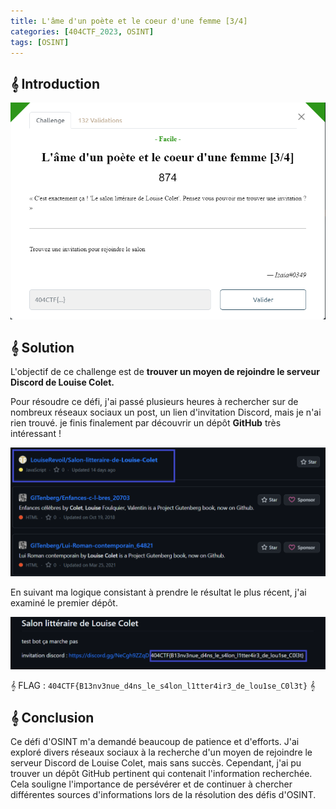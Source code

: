 ```yaml
---
title: L'âme d'un poète et le coeur d'une femme [3/4]
categories: [404CTF_2023, OSINT]
tags: [OSINT]
---
```


## 𝄞 Introduction

![Intro](/assets/images/404CTF_2023/OSINT/L'ame_d'un_poete_et_le_coeur_d'une_femme_parti_3/intro.png)


## 𝄞 Solution

L'objectif de ce challenge est de **trouver un moyen de rejoindre le serveur Discord de Louise Colet.**

Pour résoudre ce défi, j'ai passé plusieurs heures à rechercher sur de nombreux réseaux sociaux un post, un lien d'invitation Discord, mais je n'ai rien trouvé. je finis finalement par découvrir un dépôt **GitHub** très intéressant !

![GitHub](/assets/images/404CTF_2023/OSINT/L'ame_d'un_poete_et_le_coeur_d'une_femme_parti_3/louise.png)

En suivant ma logique consistant à prendre le résultat le plus récent, j'ai examiné le premier dépôt.

![Flag](/assets/images/404CTF_2023/OSINT/L'ame_d'un_poete_et_le_coeur_d'une_femme_parti_3/flag.png)

𝄞 FLAG : `404CTF{B13nv3nue_d4ns_le_s4lon_l1tter4ir3_de_lou1se_C0l3t}` 𝄞

## 𝄞 Conclusion
Ce défi d'OSINT m'a demandé beaucoup de patience et d'efforts. J'ai exploré divers réseaux sociaux à la recherche d'un moyen de rejoindre le serveur Discord de Louise Colet, mais sans succès. Cependant, j'ai pu trouver un dépôt GitHub pertinent qui contenait l'information recherchée. Cela souligne l'importance de persévérer et de continuer à chercher différentes sources d'informations lors de la résolution des défis d'OSINT.



















